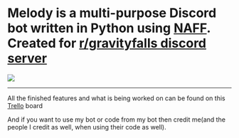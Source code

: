 # Melody is a multi-purpose Discord bot written in Python using [NAFF](https://github.com/NAFTeam/NAFF). Created for [r/gravityfalls discord server](https://discord.gg/gravityfalls)
![](https://cdn.discordapp.com/avatars/887648476387762186/ab9b45d840a51ce343c2f9cf17e1ece8.png)
***
All the finished features and what is being worked on can be found on this [Trello](https://trello.com/b/otHKouvg/melody-bot-dev-board) board

And if you want to use my bot or code from my bot then credit me(and the people I credit as well, when using their code as well).
